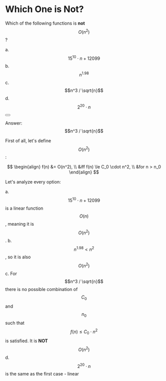 # Which One is Not?

Which of the following functions is **not** $$O(n^2)$$?

a. $$15^{10} \cdot n + 12099$$
b. $$n^{1.98}$$
c. $$n^3 / \sqrt{n}$$
d. $$2^{20} \cdot n$$

<button class="section" target="solution" show="Show solution" hide="Hide solution"></button>

<!--sec data-title="Solution" data-id="solution" data-show=false ces-->
Answer: $$n^3 / \sqrt{n}$$

First of all, let's define $$O(n^2)$$:

$$
\begin{align}
f(n) &= O(n^2), \\
&iff f(n) \le C_0 \cdot n^2, \\
&for n > n_0
\end{align}
$$

Let's analyze every option:

a. $$15^{10} \cdot n + 12099$$ is a linear function $$O(n)$$, meaning it is $$O(n^2)$$.
b. $$n^{1.98} < n^2$$, so it is also $$O(n^2)$$
c. For $$n^3 / \sqrt{n}$$ there is no possible combination of $$C_0$$ and $$n_0$$ such that $$f(n) \le C_0 \cdot n^2$$ is satisfied. It is **NOT** $$O(n^2)$$
d. $$2^{20} \cdot n$$ is the same as the first case - linear

<!--endsec-->

